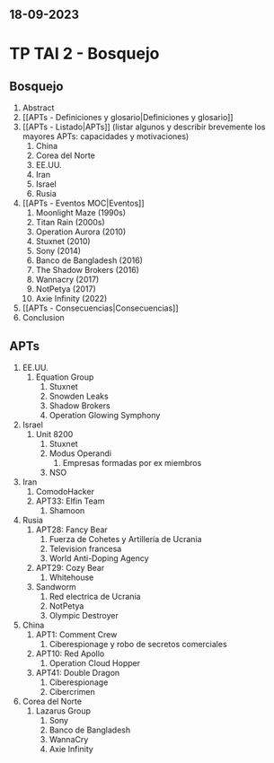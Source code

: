 18-09-2023
---
# TP TAI 2 - Bosquejo

## Bosquejo
1. Abstract
2. [[APTs - Definiciones y glosario|Definiciones y glosario]]
3. [[APTs - Listado|APTs]] (listar algunos y describir brevemente los mayores APTs: capacidades y motivaciones)
	1. China
	2. Corea del Norte
	3. EE.UU.
	4. Iran
	5. Israel
	6. Rusia
4. [[APTs - Eventos MOC|Eventos]]
	1. Moonlight Maze (1990s)
	2. Titan Rain (2000s)
	3. Operation Aurora (2010)
	4. Stuxnet (2010)
	5. Sony (2014)
	6. Banco de Bangladesh (2016)
	7. The Shadow Brokers (2016)
	8. Wannacry (2017)
	9. NotPetya (2017)
	10. Axie Infinity (2022)
5. [[APTs - Consecuencias|Consecuencias]]
6. Conclusion

## APTs
1. EE.UU.
	1. Equation Group
		1. Stuxnet
		2. Snowden Leaks
		3. Shadow Brokers
		4. Operation Glowing Symphony
2. Israel
	1. Unit 8200
		1. Stuxnet
		2. Modus Operandi
			1. Empresas formadas por ex miembros
		3. NSO
3. Iran
	1. ComodoHacker
	2. APT33: Elfin Team
		1. Shamoon
4. Rusia
	1. APT28: Fancy Bear
		1. Fuerza de Cohetes y Artillería de Ucrania
		2. Television francesa
		3. World Anti-Doping Agency
	2. APT29: Cozy Bear
		1. Whitehouse
	3. Sandworm
		1. Red electrica de Ucrania
		2. NotPetya
		3. Olympic Destroyer
5. China
	1. APT1: Comment Crew
		1. Ciberespionage y robo de secretos comerciales
	2. APT10: Red Apollo
		1. Operation Cloud Hopper
	3. APT41: Double Dragon
		1. Ciberespionage
		2. Cibercrimen
6. Corea del Norte
	1. Lazarus Group
		1. Sony
		2. Banco de Bangladesh
		3. WannaCry
		4. Axie Infinity